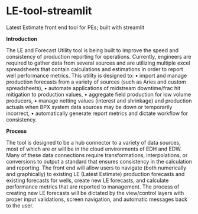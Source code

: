 # LE-tool-streamlit
Latest Estimate front end tool for PEs; built with streamlit

**Introduction**

The LE and Forecast Utility tool is being built to improve the speed and consistency of production reporting for operations. Currently, engineers are required to gather data from several sources and are utilizing multiple excel spreadsheets that contain calculations and estimations in order to report well performance metrics. This utility is designed to:
•	import and manage production forecasts from a variety of sources (such as Aries and custom spreadsheets), 
•	automate applications of midstream downtime/frac hit mitigation to production values, 
•	aggregate field production for low volume producers,
•	manage netting values (interest and shrinkage) and production actuals when BPX system data sources may be down or temporarily incorrect,
•	automatically generate report metrics and dictate workflow for consistency.


**Process**

The tool is designed to be a hub connector to a variety of data sources, most of which are or will be in the cloud environments of EDH and EDW. Many of these data connections require transformations, interpolations, or conversions to output a standard that ensures consistency in the calculation and reporting. 
The front end will allow users to navigate (both numerically and graphically) to existing LE (Latest Estimate) production forecasts and existing forecasts for wells, create new LE forecasts, and calculate performance metrics that are reported to management. The process of creating new LE forecasts will be dictated by the view/control layers with proper input validations, screen navigation, and automatic messages back to the user.
